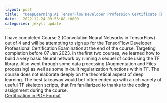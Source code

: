 ```yaml
---
layout: post
title:  "DeepLearning.AI TensorFlow Developer Profession Certificate [PROGRESS UPDATE]"
date:   2022-12-24 09:53:08 +0800
categories: jekyll update
---
```


I have completed Course 2 (Convolution Neural Networks in TensorFlow) out of 4 and will be attempting to sign up for the TensorFlow Developer Professional Certification Examination at the end of the course. 
Targeting completion before 07 Jan 2023.
In the first two courses, we learned how to build a very basic Neural network by running a sequel of code using the TF library.
Also went through some data processing (Augmentation and Files processing) as well as some in-built regularization functions within TF.
The course does not elaborate deeply on the theoretical aspect of deep learning. The best takeaway would be I often ended up with a rich variety of useful TF skeleton scripts, that I'm familiarized to thanks to the coding assignment during the course.<br>
<a href="https://github.com/lolbus/lolbus.github.io/raw/gh-pages/_posts/c2w4.pdf">Certification in PDF Format</a>
